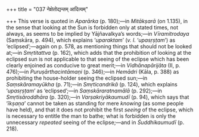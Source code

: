 +++
title = "037 नेक्षेतोद्यन्तम् आदित्यम्"

+++
This verse is quoted in *Aparārka* (p. 180);—in *Mitākṣarā* (on 1.135),
in the sense that looking at the Sun is forbidden only at stated times,
not always, as seems to be implied by Yājñavalkya’s words;—in
*Vīramitrodaya* (Saṃskāra, p. 494), which explains ‘*uparaktam*’ (*v.
l*. ‘*upasṛṣṭam*’) as ‘eclipsed’;—again on p. 578, as mentioning things
that should not be looked at;—in *Smṛtitattva* (p. 162), which adds that
the prohibition of looking at the eclipsed sun is not applicable to that
seeing of the eclipse which has been clearly enjoined as conducive to
great merit;—in *Vidhānapārijāta* (II, p. 476);—in *Puruṣārthacintāmaṇi*
(p. 346);—in *Hemādri* (Kāla, p. 388) as prohibiting the house-holder
seeing the eclipsed sun;—in *Saṃskāramayūkha* (p. 71);—in
*Smṛticandrikā* (p. 124), which explains ‘*upasṛṣṭam*’ as ‘eclipsed’;—in
*Saṃskāraratnamālā* (p. 292);—in *Smṛtisāroddhāra* (p. 320);—in
*Varṣakriyākaumudī* (p. 94), which says that ‘*īkṣaṇa*’ cannot be taken
as standing for mere *knowing* (as some people have held), and that it
does not prohibit the first *seeing* of the eclipse, which is necessary
to entitle the man to bathe; what is forbidden is only the unnecessary
*repeated* seeing of the eclipse;—and in *Śuddhikaumudī* (p. 218).


